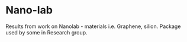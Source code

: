 Nano-lab
========
Results from work on Nanolab - materials i.e. Graphene, silion. Package used by some in Research group. 
